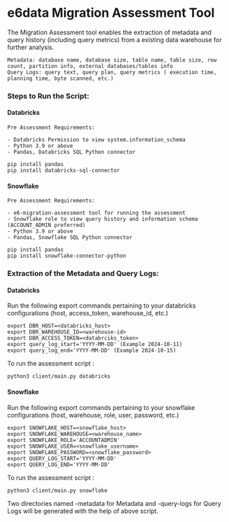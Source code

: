 # e6data Migration Assessment Tool
The Migration Assessment tool enables the extraction of metadata and query history (including query metrics) from a existing data
warehouse for further analysis.
```
Metadata: database name, database size, table name, table size, row count, partition info, external databases/tables info
Query Logs: query text, query plan, query metrics ( execution time, planning time, byte scanned, etc.)
```
### Steps to Run the Script:

#### Databricks
```
Pre Assessment Requirements:

- Databricks Permission to view system.information_schema
- Python 3.9 or above
- Pandas, Databricks SQL Python connector
```
```
pip install pandas
pip install databricks-sql-connector
```
#### Snowflake
```
Pre Assessment Requirements:

- e6-migration-assessment tool for running the assessment
- Snowflake role to view query history and information schema (ACCOUNT_ADMIN preferred)
- Python 3.9 or above
- Pandas, Snowflake SQL Python connector
```
```
pip install pandas
pip install snowflake-connector-python
```


### Extraction of the Metadata and Query Logs:
#### Databricks
Run the following export commands pertaining to your databricks configurations (host, access_token, warehouse_id, etc.)
```
export DBR_HOST=<databricks_host>
export DBR_WAREHOUSE_ID=<warehouse-id>
export DBR_ACCESS_TOKEN=<databrciks_token>
export query_log_start='YYYY-MM-DD' (Example 2024-10-11)
export query_log_end='YYYY-MM-DD' (Example 2024-10-15)
```
To run the assessment script :
```
python3 client/main.py databricks
```
#### Snowflake
Run the following export commands pertaining to your snowflake configurations (host, warehouse, role, user, password, etc.)
```
export SNOWFLAKE_HOST=<snowflake_host>
export SNOWFLAKE_WAREHOUSE=<warehouse_name>
export SNOWFLAKE_ROLE='ACCOUNTADMIN'
export SNOWFLAKE_USER=<snowflake_username>
export SNOWFLAKE_PASSWORD=<snowflake_password>
export QUERY_LOG_START='YYYY-MM-DD'
export QUERY_LOG_END='YYYY-MM-DD'
```
To run the assessment script :
```
python3 client/main.py snowflake
```

Two directories named <client>-metadata for Metadata and <client>-query-logs for Query Logs will be generated with the help of above script.